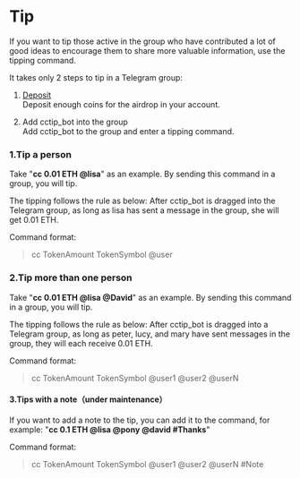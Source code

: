 # Tip

If you want to tip those active in the group who have contributed a lot of good ideas to encourage them to share more valuable information, use the tipping command.

It takes only 2 steps to tip in a Telegram group:

1. [Deposit](https://doc.cctip.io/guide/cctip-telegram/deposit)  
Deposit enough coins for the airdrop in your account.

2. Add cctip\_bot into the group  
Add cctip\_bot to the group and enter a tipping command.

### 1.Tip a person

Take "**cc 0.01 ETH @lisa**" as an example. By sending this command in a group, you will tip.

The tipping follows the rule as below: After cctip\_bot is dragged into the Telegram group, as long as lisa has sent a message in the group, she will get 0.01 ETH.

Command format:

> cc TokenAmount TokenSymbol @user

### 2.Tip more than one person

Take "**cc 0.01 ETH @lisa @David**" as an example. By sending this command in a group, you will tip.

The tipping follows the rule as below: After cctip\_bot is dragged into a Telegram group, as long as peter, lucy, and mary have sent messages in the group, they will each receive 0.01 ETH.

Command format:

> cc TokenAmount TokenSymbol @user1 @user2 @userN

#### 3.Tips with a note（under maintenance）

If you want to add a note to the tip, you can add it to the command, for example: "**cc 0.1 ETH @lisa @pony @david \#Thanks**"

Command format:

> cc TokenAmount TokenSymbol @user1 @user2 @userN \#Note

